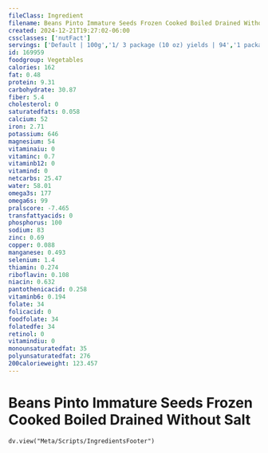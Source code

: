 ```yaml
---
fileClass: Ingredient
filename: Beans Pinto Immature Seeds Frozen Cooked Boiled Drained Without Salt
created: 2024-12-21T19:27:02-06:00
cssclasses: ['nutFact']
servings: ['Default | 100g','1/ 3 package (10 oz) yields | 94','1 package (10 oz) yields | 284']
id: 169959
foodgroup: Vegetables
calories: 162
fat: 0.48
protein: 9.31
carbohydrate: 30.87
fiber: 5.4
cholesterol: 0
saturatedfats: 0.058
calcium: 52
iron: 2.71
potassium: 646
magnesium: 54
vitaminaiu: 0
vitaminc: 0.7
vitaminb12: 0
vitamind: 0
netcarbs: 25.47
water: 58.01
omega3s: 177
omega6s: 99
pralscore: -7.465
transfattyacids: 0
phosphorus: 100
sodium: 83
zinc: 0.69
copper: 0.088
manganese: 0.493
selenium: 1.4
thiamin: 0.274
riboflavin: 0.108
niacin: 0.632
pantothenicacid: 0.258
vitaminb6: 0.194
folate: 34
folicacid: 0
foodfolate: 34
folatedfe: 34
retinol: 0
vitamindiu: 0
monounsaturatedfat: 35
polyunsaturatedfat: 276
200calorieweight: 123.457
---
```


# Beans Pinto Immature Seeds Frozen Cooked Boiled Drained Without Salt

```dataviewjs
dv.view("Meta/Scripts/IngredientsFooter")
```